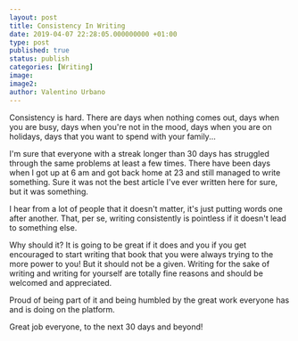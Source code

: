 ```yaml
---
layout: post
title: Consistency In Writing
date: 2019-04-07 22:28:05.000000000 +01:00
type: post
published: true
status: publish
categories: [Writing]
image:
image2:
author: Valentino Urbano
---
```


Consistency is hard. There are days when nothing comes out, days when you are busy, days when you're not in the mood, days when you are on holidays, days that you want to spend with your family...

I'm sure that everyone with a streak longer than 30 days has struggled through the same problems at least a few times. There have been days when I got up at 6 am and got back home at 23 and still managed to write something. Sure it was not the best article I've ever written here for sure, but it was something.

I hear from a lot of people that it doesn't matter, it's just putting words one after another. That, per se, writing consistently is pointless if it doesn't lead to something else.

Why should it? It is going to be great if it does and you if you get encouraged to start writing that book that you were always trying to the more power to you! But it should not be a given. Writing for the sake of writing and writing for yourself are totally fine reasons and should be welcomed and appreciated.

Proud of being part of it and being humbled by the great work everyone has and is doing on the platform.

Great job everyone, to the next 30 days and beyond!
